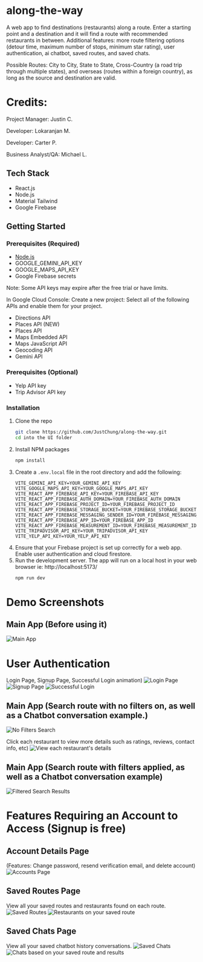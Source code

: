 # along-the-way
A web app to find destinations (restaurants) along a route. Enter a starting point and a destination and it will find a route with recommended restaurants in between. Additional features: more route filtering options (detour time, maximum number of stops, minimum star rating), user authentication, ai chatbot, saved routes, and saved chats.

Possible Routes: City to City, State to State, Cross-Country (a road trip through multiple states), and overseas (routes within a foreign country), as long as the source and destination are valid.

# Credits:
Project Manager: Justin C.

Developer: Lokaranjan M.

Developer: Carter P.

Business Analyst/QA: Michael L. 

## Tech Stack
- React.js
- Node.js
- Material Tailwind
- Google Firebase

## Getting Started

### Prerequisites (Required)

- [Node.js](https://nodejs.org/en/)
- GOOGLE_GEMINI_API_KEY
- GOOGLE_MAPS_API_KEY
- Google Firebase secrets

Note: Some API keys may expire after the free trial or have limits.

In Google Cloud Console: Create a new project:
Select all of the following APIs and enable them for your project.
- Directions API
- Places API (NEW)
- Places API
- Maps Embedded API
- Maps JavaScript API
- Geocoding API
- Gemini API

### Prerequisites (Optional)
- Yelp API key
- Trip Advisor API key

### Installation

1. Clone the repo
    ```bash
    git clone https://github.com/JustChung/along-the-way.git
    cd into the UI folder
    ```
2. Install NPM packages
    ```bash
    npm install
    ```
3. Create a `.env.local` file in the root directory and add the following:
    ```env
    VITE_GEMINI_API_KEY=YOUR_GEMINI_API_KEY
    VITE_GOOGLE_MAPS_API_KEY=YOUR_GOOGLE_MAPS_API_KEY
    VITE_REACT_APP_FIREBASE_API_KEY=YOUR_FIREBASE_API_KEY
    VITE_REACT_APP_FIREBASE_AUTH_DOMAIN=YOUR_FIREBASE_AUTH_DOMAIN
    VITE_REACT_APP_FIREBASE_PROJECT_ID=YOUR_FIREBASE_PROJECT_ID
    VITE_REACT_APP_FIREBASE_STORAGE_BUCKET=YOUR_FIREBASE_STORAGE_BUCKET
    VITE_REACT_APP_FIREBASE_MESSAGING_SENDER_ID=YOUR_FIREBASE_MESSAGING_SENDER_ID
    VITE_REACT_APP_FIREBASE_APP_ID=YOUR_FIREBASE_APP_ID
    VITE_REACT_APP_FIREBASE_MEASUREMENT_ID=YOUR_FIREBASE_MEASUREMENT_ID
    VITE_TRIPADVISOR_API_KEY=YOUR_TRIPADVISOR_API_KEY
    VITE_YELP_API_KEY=YOUR_YELP_API_KEY 
    ```
4. Ensure that your Firebase project is set up correctly for a web app. Enable user authentication and cloud firestore.
5. Run the development server. The app will run on a local host in your web browser ie: http://localhost:5173/
    ```bash
    npm run dev
    ```

# Demo Screenshots
## Main App (Before using it)
![Main App](https://i.ibb.co/2nsmnNH/image.png)

# User Authentication
Login Page, Signup Page, Successful Login animation)
![Login Page](https://github.com/user-attachments/assets/4b7b32b2-4c7c-4bf1-a935-4e691a6967ea)
![Signup Page](https://github.com/user-attachments/assets/876d37d7-b9eb-488e-bb6e-b742c5fd0485)
![Successful Login](https://github.com/user-attachments/assets/6cf35726-7478-4f62-92ce-64f10c1a4fb3)

## Main App (Search route with no filters on, as well as a Chatbot conversation example.)
![No Filters Search](https://github.com/user-attachments/assets/e09acbe2-8258-4463-8a4d-d307da228472)

Click each restaurant to view more details such as ratings, reviews, contact info, etc)
![View each restaurant's details](https://i.ibb.co/MMVRR8v/image.png)

## Main App (Search route with filters applied, as well as a Chatbot conversation example)
![Filtered Search Results](https://i.ibb.co/fkKVwqF/image.png)

# Features Requiring an Account to Access (Signup is free)

## Account Details Page
(Features: Change password, resend verification email, and delete account)
![Accounts Page](https://github.com/user-attachments/assets/5ca40945-5b82-4596-bb34-a16e99c59ebe)

## Saved Routes Page
View all your saved routes and restaurants found on each route.
![Saved Routes](https://i.ibb.co/3rCqHBr/image.png)
![Restaurants on your saved route](https://i.ibb.co/n35qgvK/image.png)

## Saved Chats Page
View all your saved chatbot history conversations.
![Saved Chats](https://i.ibb.co/88zdk67/image.png)
![Chats based on your saved route and results](https://i.ibb.co/pJRxJsp/image.png)


